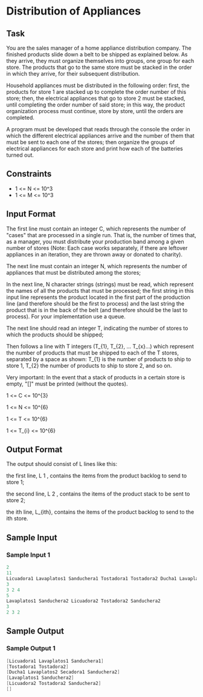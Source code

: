 # Distribution of Appliances

## Task

You are the sales manager of a home appliance distribution company. 
The finished products slide down a belt to be shipped as explained 
below. As they arrive, they must organize themselves into groups, 
one group for each store. The products that go to the same store must 
be stacked in the order in which they arrive, for their subsequent 
distribution.


Household appliances must be distributed in the following order: first, 
the products for store 1 are stacked up to complete the order number of 
this store; then, the electrical appliances that go to store 2 must be 
stacked, until completing the order number of said store; in this way, 
the product organization process must continue, store by store, until the 
orders are completed.


A program must be developed that reads through the console the order in which 
the different electrical appliances arrive and the number of them that must be 
sent to each one of the stores; then organize the groups of electrical appliances 
for each store and print how each of the batteries turned out.

## Constraints

- 1 <= N <= 10^3
- 1 <= M <= 10^3

## Input Format

The first line must contain an integer C, which represents the number of "cases" 
that are processed in a single run. That is, the number of times that, as a manager, 
you must distribute your production band among a given number of stores (Note: Each 
case works separately, if there are leftover appliances in an iteration, they are 
thrown away or donated to charity).


The next line must contain an integer N, which represents the number of appliances 
that must be distributed among the stores;


In the next line, N character strings (strings) must be read, which represent the 
names of all the products that must be processed; the first string in this input 
line represents the product located in the first part of the production line (and 
therefore should be the first to process) and the last string the product that is 
in the back of the belt (and therefore should be the last to process). For your 
implementation use a queue.


The next line should read an integer T, indicating the number of stores to which 
the products should be shipped;


Then follows a line with T integers (T_{1}, T_{2}, ... T_{x}...) which represent 
the number of products that must be shipped to each of the T stores, separated by 
a space as shown: T_{1} is the number of products to ship to store 1, T_{2} the 
number of products to ship to store 2, and so on.


Very important: In the event that a stack of products in a certain store is empty, 
"[]" must be printed (without the quotes).


1 <= C <= 10^{3}

1 <= N <= 10^{6}

1 <= T <= 10^{6}

1 <= T_{i} <= 10^{6}

## Output Format

The output should consist of L lines like this:


the first line, L 1 , contains the items from the product backlog to 
send to store 1;

the second line, L 2 , contains the items of the product stack to 
be sent to store 2;

the ith line, L_{ith}, contains the items of the product backlog to 
send to the ith store.

## Sample Input

### Sample Input 1
```java {.highlight .highlight-source-java .bg-black}
2
11
Licuadora1 Lavaplatos1 Sanduchera1 Tostadora1 Tostadora2 Ducha1 Lavaplatos2 Secadora1 Sanduchera2 Secadora2 Licuadora2
3
3 2 4
5
Lavaplatos1 Sanduchera2 Licuadora2 Tostadora2 Sanduchera2
3
2 3 2
```

## Sample Output

### Sample Output 1
```java {.highlight .highlight-source-java .bg-black}
[Licuadora1 Lavaplatos1 Sanduchera1]
[Tostadora1 Tostadora2]
[Ducha1 Lavaplatos2 Secadora1 Sanduchera2]
[Lavaplatos1 Sanduchera2]
[Licuadora2 Tostadora2 Sanduchera2]
[]
```